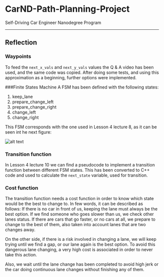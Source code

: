 [//]: # (Image References)
[image1]: ../img/FSM.png

# CarND-Path-Planning-Project
Self-Driving Car Engineer Nanodegree Program

---

## Reflection

### Waypoints
To feed the `next_x_vals` and `next_y_vals` values the Q & A video has been used, and the same code was copied. After doing some tests, and using this approximation as a beginning, further options were implemented.

###Finite States Machine
A FSM has been defined with the following states:



1. keep_lane
2. prepare_change_left
3. prepare_change_right
4. change_left
5. change_right

This FSM corresponds with the one used in Lesson 4 lecture 8, as it can be seen int he next figure:

![alt text][image1]

### Transition function

In Lesson 4 lecture 10 we can find a pseudocode to implement a transition function between different FSM states. This has been converted to C++ code and used to calculate the `next_state` variable, used for transition.

### Cost function

The transition function needs a cost function in order to know which state would be the best to change to. In few words, it can be described as follows: If there is no car in front of us, keeping the lane must always be the best option. If we find someone who goes slower than us, we check other lanes status. If there are cars that go faster, or no cars at all, we prepare to change to the best of them, also taken into account lanes that are two changes away.

On the other side, if there is a risk involved in changing a lane, we will keep trying until we find a gap, or our lane again is the best option. To avoid this dangerous lane changing, a very high cost is associated in order to never take this action.

Also, we wait until the lane change has been completed to avoid high jerk or the car doing continuous lane changes without finishing any of them.
